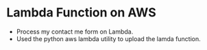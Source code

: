 # Lambda Function on AWS
* Process my contact me form on Lambda.
* Used the python aws lambda utility to upload the lamda function.
